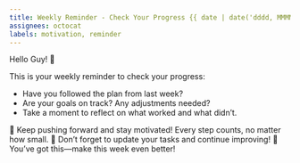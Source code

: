 ```yaml
---
title: Weekly Reminder - Check Your Progress {{ date | date('dddd, MMMM Do') }}
assignees: octocat
labels: motivation, reminder
---
```


Hello Guy! 👋

This is your weekly reminder to check your progress:

- Have you followed the plan from last week?
- Are your goals on track? Any adjustments needed?
- Take a moment to reflect on what worked and what didn’t.

💪 Keep pushing forward and stay motivated! Every step counts, no matter how small.
🎯 Don’t forget to update your tasks and continue improving!
🚀 You’ve got this—make this week even better!
